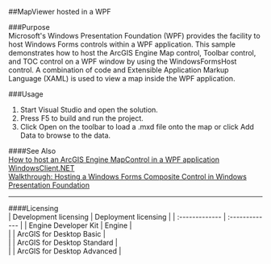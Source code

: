 ##MapViewer hosted in a WPF

###Purpose  
Microsoft's Windows Presentation Foundation (WPF) provides the facility to host Windows Forms controls within a WPF application. This sample demonstrates how to host the ArcGIS Engine Map control, Toolbar control, and TOC control on a WPF window by using the WindowsFormsHost control. A combination of code and Extensible Application Markup Language (XAML) is used to view a map inside the WPF application.  


###Usage
1. Start Visual Studio and open the solution.  
1. Press F5 to build and run the project.  
1. Click Open on the toolbar to load a .mxd file onto the map or click Add Data to browse to the data.  







####See Also  
[How to host an ArcGIS Engine MapControl in a WPF application](http://desktop.arcgis.com/search/?q=How%20to%20host%20an%20ArcGIS%20Engine%20MapControl%20in%20a%20WPF%20application&p=0&language=en&product=arcobjects-sdk-dotnet&version=&n=15&collection=help)  
[WindowsClient.NET](http://desktop.arcgis.com/search/?q=WindowsClient.NET&p=0&language=en&product=arcobjects-sdk-dotnet&version=&n=15&collection=help)  
[Walkthrough: Hosting a Windows Forms Composite Control in Windows Presentation Foundation](http://desktop.arcgis.com/search/?q=Walkthrough%3A%20Hosting%20a%20Windows%20Forms%20Composite%20Control%20in%20Windows%20Presentation%20Foundation&p=0&language=en&product=arcobjects-sdk-dotnet&version=&n=15&collection=help)  


---------------------------------

####Licensing  
| Development licensing | Deployment licensing | 
| :------------- | :------------- | 
| Engine Developer Kit | Engine |  
|  | ArcGIS for Desktop Basic |  
|  | ArcGIS for Desktop Standard |  
|  | ArcGIS for Desktop Advanced |  


